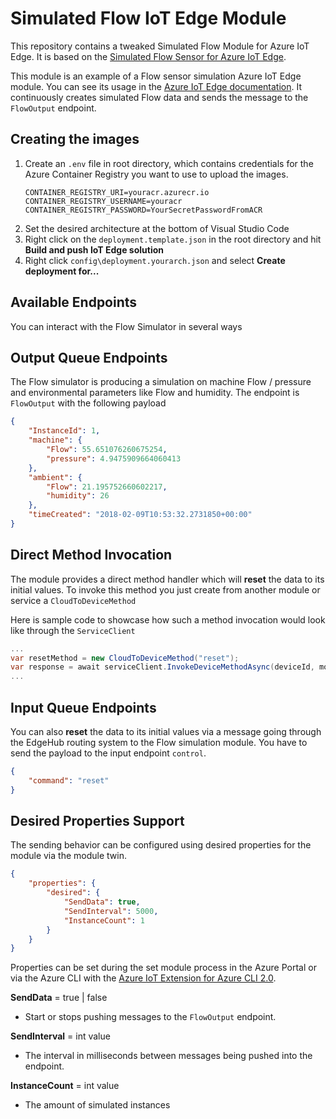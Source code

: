 # Simulated Flow IoT Edge Module
This repository contains a tweaked Simulated Flow Module for Azure IoT Edge. It is based on the [Simulated Flow Sensor for Azure IoT Edge](https://github.com/Azure/iot-edge-v1/tree/a80857e05be0dc4bbc2de93555e6f83700c3d887/v2/samples/azureiotedge-simulated-Flow-sensor).

This module is an example of a Flow sensor simulation Azure IoT Edge module. You can see its usage in the [Azure IoT Edge documentation](https://docs.microsoft.com/en-us/azure/iot-edge/). It continuously creates simulated Flow data and sends the message to the ```FlowOutput``` endpoint.
## Creating the images
1. Create an ```.env``` file in root directory, which contains credentials for the Azure Container Registry you want to use to upload the images.
    ```text
    CONTAINER_REGISTRY_URI=youracr.azurecr.io
    CONTAINER_REGISTRY_USERNAME=youracr
    CONTAINER_REGISTRY_PASSWORD=YourSecretPasswordFromACR
    ```
2. Set the desired architecture at the bottom of Visual Studio Code
3. Right click on the ```deployment.template.json``` in the root directory and hit **Build and push IoT Edge solution**
4. Right click ```config\deployment.yourarch.json``` and select **Create deployment for...**

## Available Endpoints

You can interact with the Flow Simulator in several ways

## Output Queue Endpoints

The Flow simulator is producing a simulation on machine Flow / pressure and environmental parameters like Flow and humidity. The endpoint is `FlowOutput` with the following payload

```json
{
    "InstanceId": 1,
    "machine": {
        "Flow": 55.651076260675254,
        "pressure": 4.9475909664060413
    },
    "ambient": {
        "Flow": 21.195752660602217,
        "humidity": 26
    },
    "timeCreated": "2018-02-09T10:53:32.2731850+00:00"
}
```

## Direct Method Invocation

The module provides a direct method handler which will **reset** the data to its initial values. To invoke this method you just create from another module or service a `CloudToDeviceMethod`

Here is sample code to showcase how such a method invocation would look like through the `ServiceClient`

```c#
...
var resetMethod = new CloudToDeviceMethod("reset");
var response = await serviceClient.InvokeDeviceMethodAsync(deviceId, moduleId, resetMethod);
...
```

## Input Queue Endpoints

You can also **reset** the data to its initial values via a message going through the EdgeHub routing system to the Flow simulation module. You have to send the payload to the input endpoint `control`.

```json
{
    "command": "reset"
}
```

## Desired Properties Support

The sending behavior can be configured using desired properties for the module via the module twin.

```json
{
    "properties": {
        "desired": {
            "SendData": true,
            "SendInterval": 5000,
            "InstanceCount": 1
        }
    }
}
```

Properties can be set during the set module process in the Azure Portal or via the Azure CLI with the [Azure IoT Extension for Azure CLI 2.0](https://github.com/Azure/azure-iot-cli-extension).

**SendData** = true | false
- Start or stops pushing messages to the `FlowOutput` endpoint.

**SendInterval** = int value
- The interval in milliseconds between messages being pushed into the endpoint.

**InstanceCount** = int value
- The amount of simulated instances
